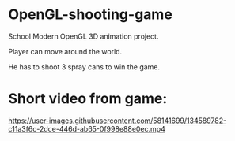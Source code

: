 # OpenGL-shooting-game
School Modern OpenGL 3D animation project.

Player can move around the world. 

He has to shoot 3 spray cans to win the game.

# Short video from game:



https://user-images.githubusercontent.com/58141699/134589782-c11a3f6c-2dce-446d-ab65-0f998e88e0ec.mp4

